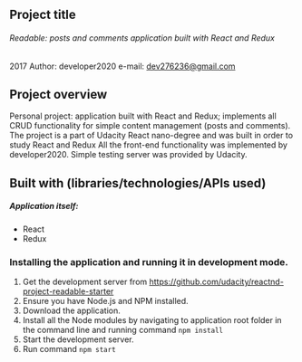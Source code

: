 ## Project title
###### Readable: posts and comments application built with React and Redux

2017
Author:  developer2020 
e-mail:  dev276236@gmail.com

## Project overview
Personal project:
application built with React and Redux; implements all CRUD functionality 
for  simple content management (posts and comments). 
The project is a part of Udacity React nano-degree and was built in order 
to study React and Redux All the front-end functionality was 
implemented by developer2020. Simple testing server was provided by Udacity.

## Built with (libraries/technologies/APIs used)
##### Application itself:
* React
* Redux

### Installing the application and running it in development mode.
1. Get the development server from https://github.com/udacity/reactnd-project-readable-starter
2. Ensure you have Node.js and NPM installed.
3. Download the application. 
4. Install all the Node modules by navigating to application root folder in the command line and 
running command 
`npm install` 
5. Start the development server.
5. Run command 
`npm start` 



